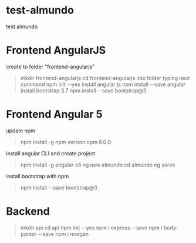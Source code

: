 # test-almundo
test almundo

# Frontend AngularJS
create to folder "frontend-angularjs"
> mkdir frontend-angularjs
> cd frontend-angularjs
into folder typing next command
> npm init --yes
install angular js
> npm install --save angular
install bootstrap 3.7
> npm install --save bootstrap@3




# Frontend Angular 5
update npm
> npm install -g npm
version npm 6.0.0


install angular CLI and create project
> npm install -g angular-cli
> ng new almundo
> cd almundo
> ng serve

install bootstrap with npm
> npm install --save bootstrap@3


# Backend
> mkdir api
> cd api
> npm init --yes
> npm i express --save
> npm i body-parser --save
> npm i morgan
